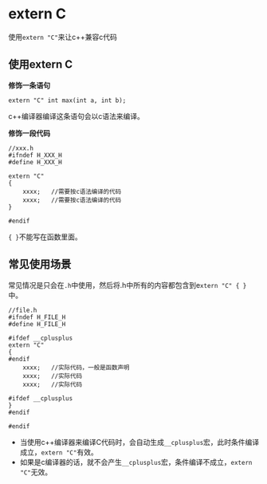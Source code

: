 # extern C

使用`extern "C"`来让c++兼容c代码

## 使用extern C

**修饰一条语句**

```
extern "C" int max(int a, int b);
```

c++编译器编译这条语句会以c语法来编译。

**修饰一段代码**

```
//xxx.h
#ifndef H_XXX_H
#define H_XXX_H

extern "C"
{
    xxxx;   //需要按c语法编译的代码
    xxxx;   //需要按c语法编译的代码
}

#endif
```

`{ }`不能写在函数里面。

## 常见使用场景

常见情况是只会在`.h`中使用，然后将.h中所有的内容都包含到e`xtern "C" { }`中。

```
//file.h
#ifndef H_FILE_H
#define H_FILE_H

#ifdef __cplusplus
extern "C"
{
#endif
    xxxx;   //实际代码，一般是函数声明
    xxxx;   //实际代码
    xxxx;   //实际代码

#ifdef __cplusplus
}
#endif

#endif
```

- 当使用c++编译器来编译C代码时，会自动生成`__cplusplus`宏，此时条件编译成立，`extern "C"`有效。
- 如果是c编译器的话，就不会产生`__cplusplus`宏，条件编译不成立，`extern "C"`无效。
